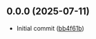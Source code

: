 ## 0.0.0 (2025-07-11)

- Initial commit ([bb4f61b](https://github.com/wenghuanjia/dot-ui/commit/bb4f61b))
